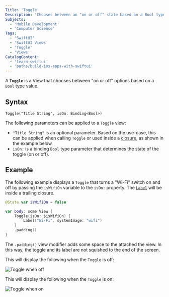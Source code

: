 ```yaml
---
Title: 'Toggle'
Description: 'Chooses between an "on or off" state based on a Bool type value.'
Subjects:
  - 'Mobile Development'
  - 'Computer Science'
Tags:
  - 'SwiftUI'
  - 'SwiftUI Views'
  - 'Toggle'
  - 'Views'
CatalogContent:
  - 'learn-swiftui'
  - 'paths/build-ios-apps-with-swiftui'
---
```


A **`Toggle`** is a View that chooses between "on or off" options based on a `Bool` type value.

## Syntax

```pseudo
Toggle("Title String", isOn: Binding<Bool>)
```

The following parameters can be applied to a `Toggle` view:

- `"Title String"` is an optional parameter. Based on the use-case, this can be applied when calling `Toggle` or used inside a [closure](https://www.codecademy.com/resources/docs/swift/closures), as shown in the example below.
- `isOn:` is a binding `Bool` type parameter that determines the state of the toggle (on or off).

## Example

The following example displays a `Toggle` that turns a "Wi-Fi" switch on and off by passing the `isWifiOn` variable to the `isOn:` property. The [`Label`](https://www.codecademy.com/resources/docs/swiftui/views/label) will be inside a trailing closure.

```swift
@State var isWifiOn = false

var body: some View {
    Toggle(isOn: $isWifiOn) {
        Label("Wi-Fi", systemImage: "wifi")
    }
    .padding()
}
```

The `.padding()` view modifier adds some space to the attached the view. In this way, the toggle and its label are not squished to the end of the screen.

This will display the following when the `Toggle` is off:

![Toggle when off](https://raw.githubusercontent.com/Codecademy/docs/main/media/swiftui-toggle-off.png)

This will display the following when the `Toggle` is on:

![Toggle when on](https://raw.githubusercontent.com/Codecademy/docs/main/media/swiftui-toggle-on.png)
